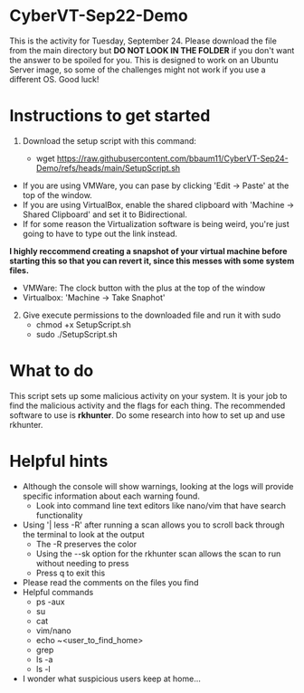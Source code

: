 # CyberVT-Sep22-Demo

This is the activity for Tuesday, September 24. Please download the file from the main directory but **DO NOT LOOK IN THE FOLDER** if you don't want the answer to be spoiled for you. This is designed to work on an Ubuntu Server image, so some of the challenges might not work if you use a different OS. Good luck!

# Instructions to get started

1. Download the setup script with this command:

    - wget https://raw.githubusercontent.com/bbaum11/CyberVT-Sep24-Demo/refs/heads/main/SetupScript.sh

- If you are using VMWare, you can pase by clicking 'Edit -> Paste' at the top of the window.
- If you are using VirtualBox, enable the shared clipboard with 'Machine -> Shared Clipboard' and set it to Bidirectional.
- If for some reason the Virtualization software is being weird, you're just going to have to type out the link instead.

**I highly reccommend creating a snapshot of your virtual machine before starting this so that you can revert it, since this messes with some system files.**
- VMWare: The clock button with the plus at the top of the window
- Virtualbox: 'Machine -> Take Snaphot'

2. Give execute permissions to the downloaded file and run it with sudo
    - chmod +x SetupScript.sh
    - sudo ./SetupScript.sh

# What to do
This script sets up some malicious activity on your system. It is your job to find the malicious activity and the flags for each thing. The recommended software to use is **rkhunter**. Do some research into how to set up and use rkhunter.

# Helpful hints
- Although the console will show warnings, looking at the logs will provide specific information about each warning found.
    - Look into command line text editors like nano/vim that have search functionality 
- Using '| less -R' after running a scan allows you to scroll back through the terminal to look at the output
  - The -R preserves the color
  - Using the --sk option for the rkhunter scan allows the scan to run without needing to press <ENTER>
  - Press q to exit this
- Please read the comments on the files you find
- Helpful commands
    - ps -aux
    - su <user>
    - cat
    - vim/nano
    - echo ~<user_to_find_home>
    - grep
    - ls -a
    - ls -l
- I wonder what suspicious users keep at home...
